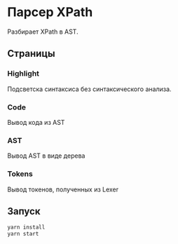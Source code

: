 # Парсер XPath

Разбирает XPath в AST.

## Страницы

### Highlight

Подсветска синтаксиса без синтаксического анализа.

### Code

Вывод кода из AST

### AST

Вывод AST в виде дерева

### Tokens

Вывод токенов, полученных из Lexer

## Запуск

```bash
yarn install
yarn start
```